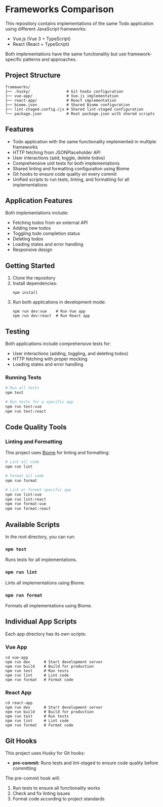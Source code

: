# Frameworks Comparison

This repository contains implementations of the same Todo application using different JavaScript frameworks:

- Vue.js (Vue 3 + TypeScript)
- React (React + TypeScript)

Both implementations have the same functionality but use framework-specific patterns and approaches.

## Project Structure

```
frameworks/
├── .husky/                # Git hooks configuration
├── vue-app/               # Vue.js implementation
├── react-app/             # React implementation
├── biome.json             # Shared Biome configuration
├── lint-staged.config.cjs # Shared lint-staged configuration
└── package.json           # Root package.json with shared scripts
```

## Features

- Todo application with the same functionality implemented in multiple frameworks
- HTTP fetching from JSONPlaceholder API
- User interactions (add, toggle, delete todos)
- Comprehensive unit tests for both implementations
- Shared linting and formatting configuration using Biome
- Git hooks to ensure code quality on every commit
- Unified scripts to run tests, linting, and formatting for all implementations

## Application Features

Both implementations include:

- Fetching todos from an external API
- Adding new todos
- Toggling todo completion status
- Deleting todos
- Loading states and error handling
- Responsive design

## Getting Started

1. Clone the repository
2. Install dependencies:
   ```
   npm install
   ```
3. Run both applications in development mode:
   ```
   npm run dev:vue    # Run Vue app
   npm run dev:react  # Run React app
   ```

## Testing

Both applications include comprehensive tests for:

- User interactions (adding, toggling, and deleting todos)
- HTTP fetching with proper mocking
- Loading states and error handling

### Running Tests

```bash
# Run all tests
npm test

# Run tests for a specific app
npm run test:vue
npm run test:react
```

## Code Quality Tools

### Linting and Formatting

This project uses [Biome](https://biomejs.dev/) for linting and formatting:

```bash
# Lint all code
npm run lint

# Format all code
npm run format

# Lint or format specific app
npm run lint:vue
npm run lint:react
npm run format:vue
npm run format:react
```

## Available Scripts

In the root directory, you can run:

### `npm test`

Runs tests for all implementations.

### `npm run lint`

Lints all implementations using Biome.

### `npm run format`

Formats all implementations using Biome.

## Individual App Scripts

Each app directory has its own scripts:

### Vue App

```
cd vue-app
npm run dev      # Start development server
npm run build    # Build for production
npm run test     # Run tests
npm run lint     # Lint code
npm run format   # Format code
```

### React App

```
cd react-app
npm run dev      # Start development server
npm run build    # Build for production
npm run test     # Run tests
npm run lint     # Lint code
npm run format   # Format code
```

## Git Hooks

This project uses Husky for Git hooks:

- **pre-commit**: Runs tests and lint-staged to ensure code quality before committing

The pre-commit hook will:
1. Run tests to ensure all functionality works
2. Check and fix linting issues
3. Format code according to project standards